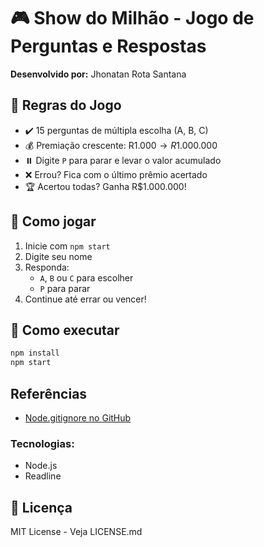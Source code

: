 # 🎮 Show do Milhão - Jogo de Perguntas e Respostas

**Desenvolvido por:** Jhonatan Rota Santana

## 📜 Regras do Jogo
- ✔️ 15 perguntas de múltipla escolha (A, B, C)
- 💰 Premiação crescente: R$1.000 → R$1.000.000
- ⏸️ Digite `P` para parar e levar o valor acumulado
- ❌ Errou? Fica com o último prêmio acertado
- 🏆 Acertou todas? Ganha R$1.000.000!

## 🎯 Como jogar
1. Inicie com `npm start`
2. Digite seu nome
3. Responda:
   - `A`, `B` ou `C` para escolher
   - `P` para parar
4. Continue até errar ou vencer!

## 🚀 Como executar
```bash
npm install
npm start
```

## Referências
- [Node.gitignore no GitHub](https://github.com/github/gitignore/blob/main/Node.gitignore)

### Tecnologias:
- Node.js
- Readline

## 📜 Licença
MIT License - Veja LICENSE.md
